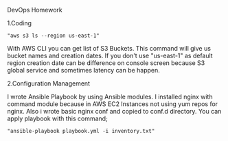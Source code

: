 DevOps Homework

1.Coding

    "aws s3 ls --region us-east-1"

With AWS CLI you can get list of S3 Buckets. This command will give us bucket names and creation dates. If you don't use "us-east-1" as default region creation date can be difference on console screen because S3 global service and sometimes latency can be happen.


2.Configuration Management

I wrote Ansible Playbook by using Ansible modules. I installed nginx with command module because in AWS EC2 Instances not using yum repos for nginx. Also i wrote basic nginx conf and copied to conf.d directory. You can apply playbook with this command;

    "ansible-playbook playbook.yml -i inventory.txt"